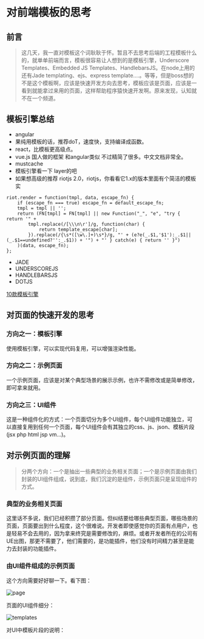 # 对前端模板的思考

## 前言

> 这几天，我一直对模板这个词耿耿于怀。暂且不去思考后端的工程模板什么的，就单单前端而言，模板很容易让人想到的是模板引擎，Underscore Templates、Embedded JS Templates、HandlebarsJS。在node上用的还有Jade templating、ejs、express template....。等等，但是boss想的不是这个模板啊，应该是快速开发方向去思考，模板应该是页面，应该是一看到就能拿过来用的页面，这样帮助程序猿快速开发啊。原来发现，认知就不在一个频道。

## 模板引擎总结
- angular
- 果纯用模板的话，推荐doT，速度快，支持编译成函数。
- react，比模板更高级点。
- vue.js 国人做的框架 和angular类似 不过精简了很多。中文文档非常全。
- mustcache
- 模板引擎看一下 layer的吧
- 如果想高级的推荐 riotjs 2.0，riotjs，你看看它1.x的版本里面有个简洁的模板实

```
riot.render = function(tmpl, data, escape_fn) {
    if (escape_fn === true) escape_fn = default_escape_fn;
    tmpl = tmpl || '';
    return (FN[tmpl] = FN[tmpl] || new Function("_", "e", "try { return '" +
        tmpl.replace(/[\\\n\r']/g, function(char) {
            return template_escape[char];
        }).replace(/{\s*([\w\.]+)\s*}/g, "' + (e?e(_.$1,'$1'):_.$1||(_.$1==undefined?'':_.$1)) + '") + "' } catch(e) { return '' }")
    )(data, escape_fn);
};
```
- JADE
- UNDERSCOREJS
- HANDLEBARSJS
- DOTJS

[10款模板引擎](http://codecall.net/2014/04/23/10-best-javascript-template-engines-for-developers/)

## 对页面的快速开发的思考

### 方向之一：模板引擎

使用模板引擎，可以实现代码复用，可以增强渲染性能。

### 方向之二：示例页面

一个示例页面，应该是对某个典型场景的展示示例，也许不需修改或是简单修改，即可拿来就用。

### 方向之三：UI组件

这是一种组件化的方式：一个页面切分为多个UI组件，每个UI组件功能独立，可以直接复用到任何一个页面，每个UI组件会有其独立的css、js、json、模板片段(jsx php html jsp vm...)。

## 对示例页面的理解

> 分两个方向：一个是抽出一些典型的业务相关页面；一个是示例页面由我们封装的UI组件组成，说到底，我们沉淀的是组件，示例页面只是呈现组件的方式。

### 典型的业务相关页面

这里话不多说，我们已经积攒了部分页面。但纠结要给哪些典型页面，哪些场景的页面，页面要出到什么程度，这个很难说。开发者即使感觉你的页面有点用户，也是轻易不会去用的，因为拿来终究是需要修改的，麻烦。或者开发者所在的公司有UE出图，那更不需要了，他们需要的，是功能插件，他们没有时间精力甚至是能力去封装的功能插件。

### 由UI组件组成的示例页面

这个方向需要好好聊一下。看下图：

![page](../img/page.png)

页面的UI组件细分：

![templates](../img/templates.png)

对UI中模板片段的说明：


